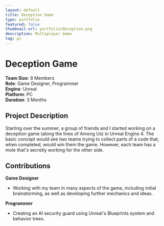 ```yaml
---
layout: default
title: Deception Game
type: portfolio
featured: false
thumbnail-url: portfolio/Deception.png
description: Multiplayer Game
tag: pc
---
```


# Deception Game
**Team Size**: 8 Members  
**Role**: Game Designer, Programmer  
**Engine**: Unreal  
**Platform**: PC  
**Duration**: 3 Months  

## Project Description
Starting over the summer, a group of friends and I started working on a deception game (along the lines of Among Us) in Unreal Engine 4. The basic concept would see two teams trying to collect parts of a code that, when completed, would win them the game. However, each team has a mole that's secretly working for the other side.

## Contributions
**Game Designer**
- Working with my team in many aspects of the game, including initial brainstorming, as well as developing further mechanics and ideas.

**Programmer**
- Creating an AI security guard using Unreal's Blueprints system and behavior trees.